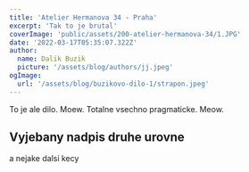 ```yaml
---
title: 'Atelier Hermanova 34 - Praha'
excerpt: 'Tak to je brutal'
coverImage: 'public/assets/200-atelier-hermanova-34/1.JPG'
date: '2022-03-17T05:35:07.322Z'
author:
  name: Dalik Buzik
  picture: '/assets/blog/authors/jj.jpeg'
ogImage:
  url: '/assets/blog/buzikovo-dilo-1/strapon.jpeg'
---
```


To je ale dilo. Moew. Totalne vsechno pragmaticke. Meow.

## Vyjebany nadpis druhe urovne

a nejake dalsi kecy